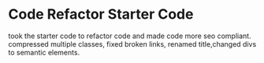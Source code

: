 # Code Refactor Starter Code
took the starter code to refactor code and made code more seo compliant.
compressed multiple classes, fixed broken links, renamed title,changed divs to semantic elements.

